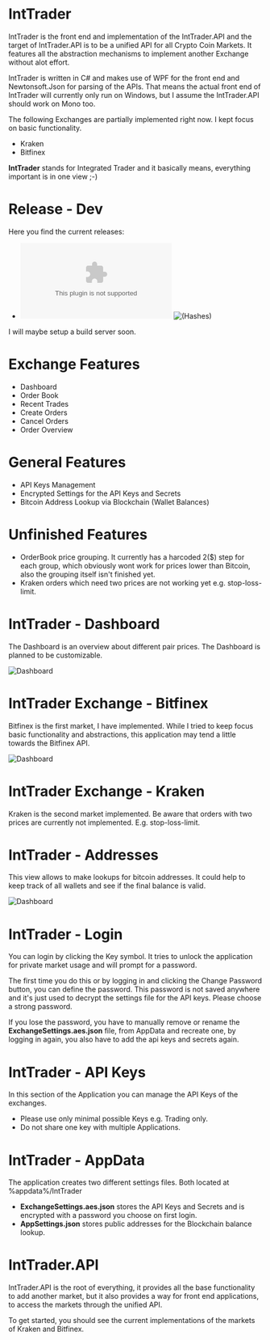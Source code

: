 IntTrader
=============================

IntTrader is the front end and implementation of the IntTrader.API and the target of IntTrader.API is to be a unified API for all Crypto Coin Markets. It features all the abstraction mechanisms to implement another Exchange without alot effort.

IntTrader is written in C# and makes use of WPF for the front end and Newtonsoft.Json for parsing of the APIs.
That means the actual front end of IntTrader will currently only run on Windows, but I assume the IntTrader.API should work on Mono too.

The following Exchanges are partially implemented right now. I kept focus on basic functionality.

* Kraken
* Bitfinex

**IntTrader** stands for Integrated Trader and it basically means, everything important is in one view ;-)

Release - Dev
================
Here you find the current releases:

* ![Download R1](https://github.com/Zicore/IntTrader/raw/master/built/dev/R1/IntTrader.zip)
![(Hashes)](https://github.com/Zicore/IntTrader/commit/5cf75ca42a402a9a920bf8e055d64874b53be553#diff-1e1a0b86da1816227825625ad9f78851)

I will maybe setup a build server soon.

Exchange Features
================
* Dashboard
* Order Book
* Recent Trades
* Create Orders
* Cancel Orders
* Order Overview

General Features
================
* API Keys Management
* Encrypted Settings for the API Keys and Secrets
* Bitcoin Address Lookup via Blockchain (Wallet Balances)

Unfinished Features
================
* OrderBook price grouping. It currently has a harcoded 2($) step for each group, which obviously wont work for prices lower than Bitcoin, also the grouping itself isn't finished yet.
* Kraken orders which need two prices are not working yet e.g. stop-loss-limit.

IntTrader - Dashboard
================
The Dashboard is an overview about different pair prices. The Dashboard is planned to be customizable.

![Dashboard](http://upppor.it/8aQ1.png)

IntTrader Exchange - Bitfinex
================
Bitfinex is the first market, I have implemented. While I tried to keep focus basic functionality and abstractions, this application may tend a little towards the Bitfinex API.

![Dashboard](http://upppor.it/4kPX.png)

IntTrader Exchange - Kraken
================
Kraken is the second market implemented.
Be aware that orders with two prices are currently not implemented. E.g. stop-loss-limit.

IntTrader - Addresses
================
This view allows to make lookups for bitcoin addresses. It could help to keep track of all wallets and see if the final balance is valid.

![Dashboard](http://upppor.it/iG9V.png)

IntTrader - Login
================
You can login by clicking the Key symbol. It tries to unlock the application for private market usage and will prompt for a password.

The first time you do this or by logging in and clicking the Change Password button, you can define the password.
This password is not saved anywhere and it's just used to decrypt the settings file for the API keys.
Please choose a strong password.

If you lose the password, you have to manually remove or rename the **ExchangeSettings.aes.json** file, from AppData and recreate one, by logging in again, you also have to add the api keys and secrets again.

IntTrader - API Keys
================
In this section of the Application you can manage the API Keys of the exchanges.
* Please use only minimal possible Keys e.g. Trading only.
* Do not share one key with multiple Applications.

IntTrader - AppData
================
The application creates two different settings files. Both located at %appdata%/IntTrader

* **ExchangeSettings.aes.json** stores the API Keys and Secrets and is encrypted with a password you choose on first login.
* **AppSettings.json** stores public addresses for the Blockchain balance lookup.

IntTrader.API
================
IntTrader.API is the root of everything, it provides all the base functionality to add another market, but it also provides a way for front end applications, to access the markets through the unified API.

To get started, you should see the current implementations of the markets of Kraken and Bitfinex.
